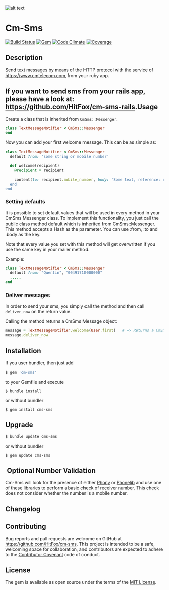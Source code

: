 ![alt text](https://d21buns5ku92am.cloudfront.net/59399/images/195128-FL_Logo.4c_pos-9e9519-medium-1455014952.png "Logo Finleap GmbH")


Cm-Sms
=======

[![Build Status](https://img.shields.io/travis/HitFox/cm-sms.svg?style=flat-square)](https://travis-ci.org/HitFox/cm-sms)
[![Gem](https://img.shields.io/gem/dt/cm-sms.svg?style=flat-square)](https://rubygems.org/gems/cm-sms)
[![Code Climate](https://img.shields.io/codeclimate/github/HitFox/cm-sms.svg?style=flat-square)](https://codeclimate.com/github/HitFox/cm-sms)
[![Coverage](https://img.shields.io/coveralls/HitFox/cm-sms.svg?style=flat-square)](https://coveralls.io/github/HitFox/cm-sms)

Description
-----------

Send text messages by means of the HTTP protocol with the service of https://www.cmtelecom.com, from your ruby app.

If you want to send sms from your rails app, please have a look at: https://github.com/HitFox/cm-sms-rails.
​
Usage
------------

Create a class that is inherited from `CmSms::Messenger`.

```ruby
class TextMessageNotifier < CmSms::Messenger
end
```

Now you can add your first welcome message.
This can be as simple as:

```ruby
class TextMessageNotifier < CmSms::Messenger
  default from: 'some string or mobile number'

  def welcome(recipient)
    @recipient = recipient
    
    content(to: recipient.mobile_number, body: 'Some text, reference: recipient.id)
  end
end
```
### Setting defaults

It is possible to set default values that will be used in every method in your CmSms Messenger class. To implement this functionality, you just call the public class method default which is inherited from CmSms::Messenger. This method accepts a Hash as the parameter. You can use :from, :to and :body as the key.

Note that every value you set with this method will get overwritten if you use the same key in your mailer method.

Example:

```ruby
class TextMessageNotifier < CmSms::Messenger
  default from: "Quentin", "00491710000000"
  .....
end
```
### Deliver messages

In order to send your sms, you simply call the method and then call `deliver_now` on the return value.

Calling the method returns a CmSms Message object:
```ruby
message = TextMessageNotifier.welcome(User.first)   # => Returns a CmSms::Message object
message.deliver_now
```

Installation
------------

If you user bundler, then just add 
```ruby
$ gem 'cm-sms'
```
to your Gemfile and execute
```
$ bundle install
```
or without bundler
```
$ gem install cms-sms
```

Upgrade
-------
```
$ bundle update cms-sms
```
or without bundler

```
$ gem update cms-sms
```
​
Optional Number Validation
--------------------------

Cm-Sms will look for the presence of either [Phony](https://github.com/floere/phony)
or [Phonelib](https://github.com/daddyz/phonelib) and use one of these libraries
to perform a basic check of receiver number. This check does not consider whether the
number is a mobile number.

Changelog
---------

## Contributing

Bug reports and pull requests are welcome on GitHub at https://github.com/HitFox/cm-sms. This project is intended to be a safe, welcoming space for collaboration, and contributors are expected to adhere to the [Contributor Covenant](http://contributor-covenant.org) code of conduct.


## License

The gem is available as open source under the terms of the [MIT License](http://opensource.org/licenses/MIT).
